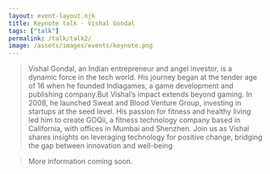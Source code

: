 ```yaml
---
layout: event-layout.njk
title: Keynote talk - Vishal Gondal
tags: ["talk"]
permalink: /talk/talk2/
image: /assets/images/events/keynote.png
---
```


>Vishal Gondal, an Indian entrepreneur and angel investor, is a dynamic force in the tech world. His journey began at the tender age of 16 when he founded Indiagames, a game development and publishing company.But Vishal’s impact extends beyond gaming. In 2008, he launched Sweat and Blood Venture Group, investing in startups at the seed level. His passion for fitness and healthy living led him to create GOQii, a fitness technology company based in California, with offices in Mumbai and Shenzhen. Join us as Vishal shares insights on leveraging technology for positive change, bridging the gap between innovation and well-being

> More information coming soon.